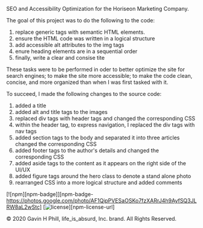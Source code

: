 SEO and Accessibility Optimization for the Horiseon  Marketing Company.

The goal of this project was to do the following to the code:
  1. replace generic tags with semantic HTML elements.
  2. ensure the HTML code was written in a logical structure
  3. add accessible alt attributes to the img tags
  4. enure heading elements are in a sequential order
  5. finally, write a clear and consise tite
 
These tasks were to be performed in oder to better optimize the site for search engines; to make the site more accessible; to make the code clean, concise, and more organized than when I was first tasked with it.

To succeed, I made the following changes to the source code:

  1. added a title
  2. added alt and title tags to the images
  3. replaced div tags with header tags and changed the corresponding CSS
  4. within the header tag, to express navigation, I replaced the div tags with nav tags
  5. added section tags to the body and separated it into three articles changed the corresponding CSS
  6. added footer tags to the author's details and changed the corresponding CSS
  7. added aside tags to the content as it appears on the right side of the UI/UX
  8. added figure tags around the hero class to denote a stand alone photo
  9. rearranged CSS into a more logical structure and added comments
  
  
  
  [![npm][npm-badge]][npm-badge-https://photos.google.com/photo/AF1QipPVESaOSKo7fzXARrJ4h9AyfSQ3JLRW8aL2wStc] 
[![license][npm-license]][npm-license-url]

[npm-badge-url]: https://photos.google.com/photo/AF1QipPVESaOSKo7fzXARrJ4h9AyfSQ3JLRW8aL2wStc
[npm-license]: https://img.shields.io/npm/l/@stencil/core.svg


© 2020 Gavin H Phill, life_is_absurd, Inc. brand. All Rights Reserved.
